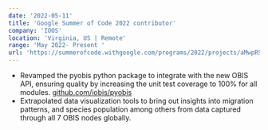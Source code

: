 ```yaml
---
date: '2022-05-11'
title: 'Google Summer of Code 2022 contributor'
company: 'IOOS'
location: 'Virginia, US | Remote'
range: 'May 2022- Present '
url: 'https://summerofcode.withgoogle.com/programs/2022/projects/aMwpR5uH'
---
```


- Revamped the pyobis python package to integrate with the new OBIS API, ensuring quality by increasing the unit test coverage to 100% for all modules. [github.com/iobis/pyobis](https://github.com/iobis/pyobis)
- Extrapolated data visualization tools to bring out insights into migration patterns, and species population among others from data captured through all 7 OBIS nodes globally.
